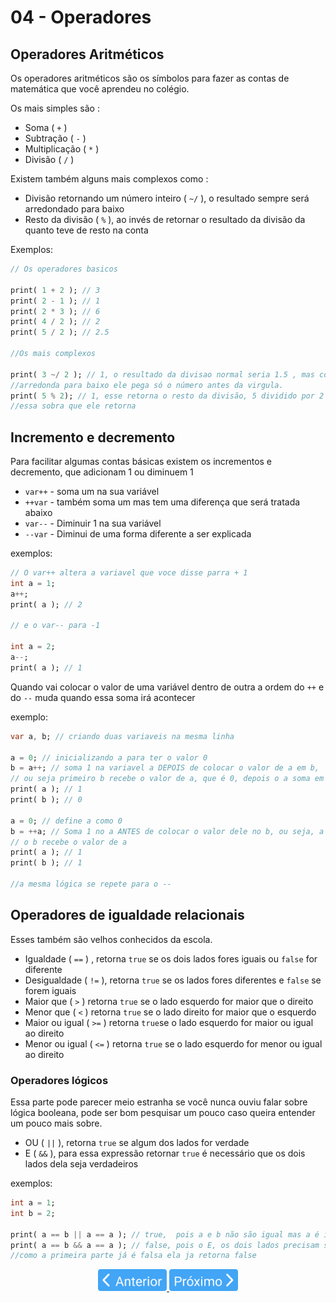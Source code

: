 # 04 - Operadores

## Operadores Aritméticos

Os operadores aritméticos são os símbolos para fazer as contas de matemática que você aprendeu no colégio.

Os mais simples são :

- Soma ( `+` )
- Subtração ( `-` )
- Multiplicação ( `*` )
- Divisão ( `/` )

Existem também alguns mais complexos como :

- Divisão retornando um número inteiro ( `~/` ), o resultado sempre será arredondado para baixo
- Resto da divisão ( `%` ), ao invés de retornar o resultado da divisão da quanto teve de resto na conta

Exemplos:

```dart
// Os operadores basicos

print( 1 + 2 ); // 3
print( 2 - 1 ); // 1
print( 2 * 3 ); // 6
print( 4 / 2 ); // 2
print( 5 / 2 ); // 2.5

//Os mais complexos

print( 3 ~/ 2 ); // 1, o resultado da divisao normal seria 1.5 , mas como esse operador
//arredonda para baixo ele pega só o número antes da virgula.
print( 5 % 2); // 1, esse retorna o resto da divisão, 5 dividido por 2 da 2 e sobra 1,
//essa sobra que ele retorna
```

## Incremento e decremento

Para facilitar algumas contas básicas existem os incrementos e decremento, que adicionam 1 ou diminuem 1

- `var++` - soma um na sua variável
- `++var` - também soma um mas tem uma diferença que será tratada abaixo
- `var--` - Diminuir 1 na sua variável
- `--var` - Diminui de uma forma diferente a ser explicada

exemplos:

```dart
// O var++ altera a variavel que voce disse parra + 1
int a = 1;
a++;
print( a ); // 2

// e o var-- para -1

int a = 2;
a--;
print( a ); // 1
```

Quando vai colocar o valor de uma variável dentro de outra a ordem do `++` e do `--` muda quando essa soma irá acontecer

exemplo:

```dart
var a, b; // criando duas variaveis na mesma linha

a = 0; // inicializando a para ter o valor 0
b = a++; // soma 1 na variavel a DEPOIS de colocar o valor de a em b,
// ou seja primeiro b recebe o valor de a, que é 0, depois o a soma em + 1 e vira 1.
print( a ); // 1
print( b ); // 0

a = 0; // define a como 0
b = ++a; // Soma 1 no a ANTES de colocar o valor dele no b, ou seja, a vira 1 e só então
// o b recebe o valor de a
print( a ); // 1
print( b ); // 1

//a mesma lógica se repete para o --
```

## Operadores de igualdade relacionais

Esses também são velhos conhecidos da escola.

- Igualdade ( `==` ) , retorna `true` se os dois lados fores iguais ou `false` for diferente
- Desigualdade ( `!=` ), retorna `true` se os lados fores diferentes e `false` se forem iguais
- Maior que ( `>` ) retorna `true` se o lado esquerdo for maior que o direito
- Menor que ( `<` ) retorna `true` se o lado direito for maior que o esquerdo
- Maior ou igual ( `>=` ) retorna `true`se o lado esquerdo for maior ou igual ao direito
- Menor ou igual ( `<=` ) retorna `true` se o lado esquerdo for menor ou igual ao direito

### Operadores lógicos

Essa parte pode parecer meio estranha se você nunca ouviu falar sobre lógica booleana, pode ser bom pesquisar um pouco caso queira entender um pouco mais sobre.

- OU ( `||` ), retorna `true` se algum dos lados for verdade
- E ( `&&` ), para essa expressão retornar `true` é necessário que os dois lados dela seja verdadeiros

exemplos:

```dart
int a = 1;
int b = 2;

print( a == b || a == a ); // true,  pois a e b não são igual mas a é igual a a
print( a == b && a == a ); // false, pois o E, os dois lados precisam ser verdade,
//como a primeira parte já é falsa ela ja retorna false
```

<p align="center">
  <a href="03-VariaveisEConstantes.md">
    <img src="../../4noobsAssets/anterior.svg" height=35>
  </a>
  <a href="05-EstruturasCondicionais.md">
    <img src="../../4noobsAssets/proximo.svg" height=35>
  </a>
</p>